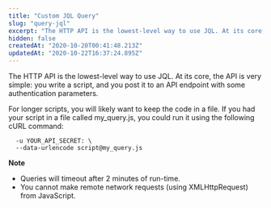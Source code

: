 ```yaml
---
title: "Custom JQL Query"
slug: "query-jql"
excerpt: "The HTTP API is the lowest-level way to use JQL. At its core, the API is very simple: you write a script, and you post it to an API endpoint with some authentication parameters.\n\nFor longer scripts, you will likely want to keep the code in a file. If you had your script in a file called my_query.js, you could run it using the following cURL command:\n\n```curl curl https://mixpanel.com/api/2.0/jql \\\n  -u YOUR_API_SECRET: \\\n  --data-urlencode script@my_query.js\n```\n\n**Note**\n* Queries will timeout after 2 minutes of run-time.\n* You cannot make remote network requests (using XMLHttpRequest) from JavaScript."
hidden: false
createdAt: "2020-10-20T00:41:48.213Z"
updatedAt: "2020-10-22T16:37:24.895Z"
---
```

The HTTP API is the lowest-level way to use JQL. At its core, the API is very simple: you write a script, and you post it to an API endpoint with some authentication parameters.

For longer scripts, you will likely want to keep the code in a file. If you had your script in a file called my_query.js, you could run it using the following cURL command:

```curl curl https://mixpanel.com/api/2.0/jql \
  -u YOUR_API_SECRET: \
  --data-urlencode script@my_query.js
```

**Note**
* Queries will timeout after 2 minutes of run-time.
* You cannot make remote network requests (using XMLHttpRequest) from JavaScript.